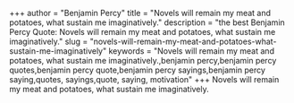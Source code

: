 +++
author = "Benjamin Percy"
title = "Novels will remain my meat and potatoes, what sustain me imaginatively."
description = "the best Benjamin Percy Quote: Novels will remain my meat and potatoes, what sustain me imaginatively."
slug = "novels-will-remain-my-meat-and-potatoes-what-sustain-me-imaginatively"
keywords = "Novels will remain my meat and potatoes, what sustain me imaginatively.,benjamin percy,benjamin percy quotes,benjamin percy quote,benjamin percy sayings,benjamin percy saying,quotes, sayings,quote, saying, motivation"
+++
Novels will remain my meat and potatoes, what sustain me imaginatively.
